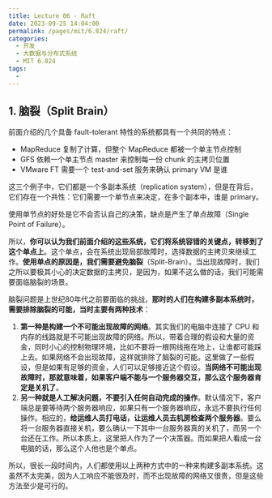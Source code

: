 ```yaml
---
title: Lecture 06 - Raft
date: 2023-09-25 14:04:00
permalink: /pages/mit/6.824/raft/
categories:
  - 开发
  - 大数据与分布式系统
  - MIT 6.824
tags:
  - 
---
```


## 1. 脑裂（Split Brain）

前面介绍的几个具备 fault-tolerant 特性的系统都具有一个共同的特点：

- MapReduce 复制了计算，但整个 MapReduce 都被一个单主节点控制
- GFS 依赖一个单主节点 master 来控制每一份 chunk 的主拷贝位置
- VMware FT 需要一个 test-and-set 服务来确认 primary VM 是谁

这三个例子中，它们都是一个多副本系统（replication system），但是在背后，它们存在一个共性：它们需要一个单节点来决定，在多个副本中，谁是 primary。

使用单节点的好处是它不会否认自己的决策，缺点是产生了单点故障（Single Point of Failure）。

所以，**你可以认为我们前面介绍的这些系统，它们将系统容错的关键点，转移到了这个单点上**。这个单点，会在系统出现局部故障时，选择数据的主拷贝来继续工作。**使用单点的原因是，我们需要避免脑裂**（Split-Brain）。当出现故障时，我们之所以要极其小心的决定数据的主拷贝，是因为，如果不这么做的话，我们可能需要面临脑裂的场景。

脑裂问题是上世纪80年代之前要面临的挑战，**那时的人们在构建多副本系统时，需要排除脑裂的可能，当时主要有两种技术**：

1. **第一种是构建一个不可能出现故障的网络**。其实我们的电脑中连接了 CPU 和内存的线路就是不可能出现故障的网络。所以，带着合理的假设和大量的资金，同时小心的控制物理环境，比如不要将一根网线拖在地上，让谁都可能踩上去。如果网络不会出现故障，这样就排除了脑裂的可能。这里做了一些假设，但是如果有足够的资金，人们可以足够接近这个假设。**当网络不可能出现故障时，那就意味着，如果客户端不能与一个服务器交互，那么这个服务器肯定是关机了**。
2. **另一种就是人工解决问题，不要引入任何自动完成的操作**。默认情况下，客户端总是要等待两个服务器响应，如果只有一个服务器响应，永远不要执行任何操作。相应的，**给运维人员打电话，让运维人员去机房检查两个服务器**。要么将一台服务器直接关机，要么确认一下其中一台服务器真的关机了，而另一个台还在工作。所以本质上，这里把人作为了一个决策器。而如果把人看成一台电脑的话，那么这个人他也是个单点。

所以，很长一段时间内，人们都使用以上两种方式中的一种来构建多副本系统。这虽然不太完美，因为人工响应不能很及时，而不出现故障的网络又很贵，但是这些方法至少是可行的。

